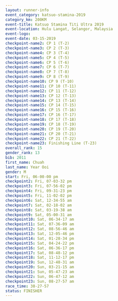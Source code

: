 ```yaml
---
layout: runner-info 
event_category: katsuo-stamina-2019 
category_km: 200KM 
event-title: Katsuo Stamina Titi Ultra 2019 
event-location: Hulu Langat, Selangor, Malaysia 
event-logo: 
event-date: 03-15-2019 
checkpoint-name2: CP 1 (T-2) 
checkpoint-name3: CP 2 (T-3) 
checkpoint-name4: CP 3 (T-4) 
checkpoint-name5: CP 4 (T-5) 
checkpoint-name6: CP 5 (T-6) 
checkpoint-name7: CP 6 (T-7) 
checkpoint-name8: CP 7 (T-8) 
checkpoint-name9: CP 8 (T-9) 
checkpoint-name10: CP 9 (T-10) 
checkpoint-name11: CP 10 (T-11) 
checkpoint-name12: CP 11 (T-12) 
checkpoint-name13: CP 12 (T-13) 
checkpoint-name14: CP 13 (T-14) 
checkpoint-name15: CP 14 (T-15) 
checkpoint-name16: CP 15 (T-16) 
checkpoint-name17: CP 16 (T-17) 
checkpoint-name18: CP 17 (T-18) 
checkpoint-name19: CP 18 (T-19) 
checkpoint-name20: CP 19 (T-20) 
checkpoint-name21: CP 20 (T-21) 
checkpoint-name22: CP 21 (T-22) 
checkpoint-name23: Finishing Line (T-23) 
overall_rank: 15
gender_rank: 13
bib: 2011
first_name: Chuah
last_name: Year Ooi
gender: M
start: Fri, 06-00-00 pm
checkpoint2: Fri, 07-03-32 pm
checkpoint3: Fri, 07-56-02 pm
checkpoint4: Fri, 09-31-23 pm
checkpoint5: Fri, 11-02-02 pm
checkpoint6: Sat, 12-34-55 am
checkpoint7: Sat, 02-18-02 am
checkpoint8: Sat, 03-19-38 am
checkpoint9: Sat, 05-00-31 am
checkpoint10: Sat, 06-34-17 am
checkpoint11: Sat, 07-36-09 am
checkpoint12: Sat, 08-56-46 am
checkpoint13: Sat, 12-05-46 pm
checkpoint14: Sat, 01-28-34 pm
checkpoint15: Sat, 04-24-22 pm
checkpoint16: Sat, 06-36-17 pm
checkpoint17: Sat, 08-48-12 pm
checkpoint18: Sat, 11-12-17 pm
checkpoint19: Sun, 12-48-31 am
checkpoint20: Sun, 03-21-15 am
checkpoint21: Sun, 05-47-23 am
checkpoint22: Sun, 06-47-12 am
checkpoint23: Sun, 08-27-57 am
race_time: 38-27-57
status: FINISHER
---
```

